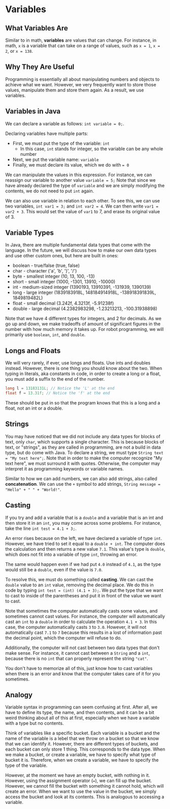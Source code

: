 # Variables

## What Variables Are

Similar to in math, **variables** are values that can change. For instance, in math, `x` is a variable that can take on a range of values, such as `x = 1`, `x = 2`, or `x = 138`.

## Why They Are Useful

Programming is essentially all about manipulating numbers and objects to achieve what we want. However, we very frequently want to store those values, manipulate them and store them again. As a result, we use variables.

## Variables in Java

We can declare a variable as follows: `int variable = 0;`.

Declaring variables have multiple parts:

* First, we must put the type of the variable: `int`
  * In this case, `int` stands for integer, so the variable can be any whole number
* Next, we put the variable name: `variable`
* Finally, we must declare its value, which we do with `= 0`

We can manipulate the values in this expression. For instance, we can reassign our variable to another value `variable = 5;` Note that since we have already declared the type of `variable` and we are simply modifying the contents, we do not need to put `int` again.

We can also use variable in relation to each other. To see this, we can use two variables, `int var1 = 3;` and `int var2 = 4`. We can then write `var1 = var2 + 3`. This would set the value of `var1` to 7, and erase its original value of 3.

## Variable Types

In Java, there are multiple fundamental data types that come with the language. In the future, we will discuss how to make our own data types and use other custom ones, but here are built in ones:

* boolean - true/false (true, false)
* char - character ('a', 'b', ')', '/')
* byte - smallest integer (10, 13, 100, -13)
* short - small integer (1000, -1301, 13910, -10000)
* int - medium-sized integer (1390193, 13910391, -131939, 1390139)
* long - large integer (1839183918L, 148184914918L, -138918391839L, 1849819482L)
* float - small decimal (3.242f, 4.3213f, -5.91238f)
* double - large decimal (4.2382983298, -1.23213213, -100.31938898)
  
Note that we have 4 different types for integers, and 2 for decimals. As we go up and down, we make tradeoffs of amount of significant figures in the number with how much memory it takes up. For robot programming, we will primarily use `boolean`, `int`, and `double`.

## Longs and Floats

We will very rarely, if ever, use longs and floats. Use ints and doubles instead. However, there is one thing you should know about the two. When typing in literals, aka constants in code, in order to create a long or a float, you must add a suffix to the end of the number.

```java
long l = 13183131L; // Notice the 'L' at the end
float f = 13.31f; // Notice the 'f' at the end
```

These should be put in so that the program knows that this is a long and a float, not an int or a double.

## Strings

You may have noticed that we did not include any data types for blocks of text, only `char`, which supports a single character. This is because blocks of text, or "strings", as they are called in programming, are not a build in data type, but do come with Java. To declare a string, we must type `String text = "My text here";`. Note that in order to make the computer recognize "My text here", we must surround it with quotes. Otherwise, the computer may interpret it as programming keywords or variable names.

Similar to how we can add numbers, we can also add strings, also called **concatenation**. We can use the `+` symbol to add strings, `String message = "Hello" + " " + "World!"`.

## Casting

If you try and add a variable that is a `double` and a variable that is an int and then store it in an `int`, you may come across some problems. For instance, take the line `int test = 4.1 + 3;`.

An error rises because on the left, we have declared a variable of type `int`. However, we have tried to set it equal to a `double + int`. The computer does the calculation and then returns a new value `7.1`. This value's type is `double`, which does not fit into a variable of type `int`, throwing an error.

The same would happen even if we had put `4.0` instead of `4.1`, as the type would still be a `double`, even if the value is `7.0`.

To resolve this, we must do something called **casting**. We can cast the `double` value to an `int` value, removing the decimal place. We do this in code by typing `int test = (int) (4.1 + 3);`. We put the type that we want to cast to inside of the parentheses and put it in front of the value we want to cast.

Note that sometimes the computer automatically casts some values, and sometimes cannot cast values. For instance, the computer will automatically cast an `int` to a `double` in order to calculate the operation `4.1 + 3`. In this case, the computer automatically casts `3` to `3.0`. However, it will not automatically cast `7.1` to `7` because this results in a lost of information past the decimal point, which the computer will refuse to do.

Additionally, the computer will not cast between two data types that don't make sense. For instance, it cannot cast between a `String` and a `int`, because there is no `int` that can properly represent the string `"cat"`.

You don't have to memorize all of this, just know how to cast variables when there is an error and know that the computer takes care of it for you sometimes.

## Analogy

Variable syntax in programming can seem confusing at first. After all, we have to define its type, the name, and then contents, and it can be a bit weird thinking about all of this at first, especially when we have a variable with a type but no contents.

Think of variables like a specific bucket. Each variable is a bucket and the name of the variable is a lebel that we throw on a bucket so that we know that we can identify it. However, there are different types of buckets, and each bucket can only store 1 thing. This corresponds to the data type. When we make a bucket, or create a variable, we have to specify what type of bucket it is. Therefore, when we create a variable, we have to specify the type of the variable.

However, at the moment we have an empty bucket, with nothing in it. However, using the assignment operator (`=`), we can fill up the bucket. However, we cannot fill the bucket with something it cannot hold, which will create an error. When we want to use the value in the bucket, we simply access the bucket and look at its contents. This is analogous to accessing a variable.